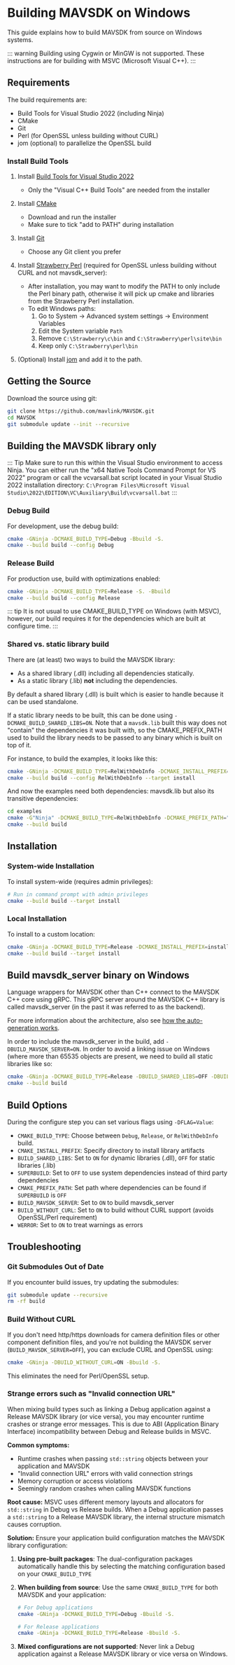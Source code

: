 # Building MAVSDK on Windows

This guide explains how to build MAVSDK from source on Windows systems.

::: warning
Building using Cygwin or MinGW is not supported. These instructions are for building with MSVC (Microsoft Visual C++).
:::

## Requirements

The build requirements are:
- Build Tools for Visual Studio 2022 (including Ninja)
- CMake
- Git
- Perl (for OpenSSL unless building without CURL)
- jom (optional) to parallelize the OpenSSL build

### Install Build Tools

1. Install [Build Tools for Visual Studio 2022](https://www.visualstudio.com/downloads/)
   - Only the "Visual C++ Build Tools" are needed from the installer

2. Install [CMake](https://cmake.org/download/)
   - Download and run the installer
   - Make sure to tick "add to PATH" during installation

3. Install [Git](https://git-scm.com/download/win)
   - Choose any Git client you prefer

4. Install [Strawberry Perl](https://strawberryperl.com/) (required for OpenSSL unless building without CURL and not mavsdk_server):
   - After installation, you may want to modify the PATH to only include the Perl binary path, otherwise it will pick up cmake and libraries from the Strawberry Perl installation.
   - To edit Windows paths:
     1. Go to System -> Advanced system settings -> Environment Variables
     2. Edit the System variable `Path`
     3. Remove `C:\Strawberry\c\bin` and `C:\Strawberry\perl\site\bin`
     4. Keep only `C:\Strawberry\perl\bin`

5. (Optional) Install [jom](https://download.qt.io/official_releases/jom/) and add it to the path.

## Getting the Source

Download the source using git:
```bash
git clone https://github.com/mavlink/MAVSDK.git
cd MAVSDK
git submodule update --init --recursive
```

## Building the MAVSDK library only
::: Tip
Make sure to run this within the Visual Studio environment to access Ninja. You can either run the "x64 Native Tools Command Prompt for VS 2022" program or call the vcvarsall.bat script located in your Visual Studio 2022 installation directory:
`C:\Program Files\Microsoft Visual Studio\2022\EDITION\VC\Auxiliary\Build\vcvarsall.bat`
:::
### Debug Build

For development, use the debug build:
```bash
cmake -GNinja -DCMAKE_BUILD_TYPE=Debug -Bbuild -S.
cmake --build build --config Debug
```

### Release Build

For production use, build with optimizations enabled:

```bash
cmake -GNinja -DCMAKE_BUILD_TYPE=Release -S. -Bbuild
cmake --build build --config Release
```

::: tip
It is not usual to use CMAKE_BUILD_TYPE on Windows (with MSVC), however, our build requires it for the dependencies which are built at configure time.
:::

### Shared vs. static library build

There are (at least) two ways to build the MAVSDK library:
- As a shared library (.dll) including all dependencies statically.
- As a static library (.lib) **not** including the dependencies.

By default a shared library (.dll) is built which is easier to handle because it can be used standalone.

If a static library needs to be built, this can be done using `-DCMAKE_BUILD_SHARED_LIBS=ON`.
Note that a `mavsdk.lib` built this way does not "contain" the dependencies it was built with, so the CMAKE_PREFIX_PATH used to build the library needs to be passed to any binary which is built on top of it.

For instance, to build the examples, it looks like this:

```bash
cmake -GNinja -DCMAKE_BUILD_TYPE=RelWithDebInfo -DCMAKE_INSTALL_PREFIX=install -DBUILD_MAVSDK_SERVER=ON -DBUILD_SHARED_LIBS=OFF -DWERROR=ON -Bbuild -S.
cmake --build build --config RelWithDebInfo --target install
```

And now the examples need both dependencies: mavsdk.lib but also its transitive dependencies:

```bash
cd examples
cmake -G"Ninja" -DCMAKE_BUILD_TYPE=RelWithDebInfo -DCMAKE_PREFIX_PATH="../install;../build/third_party/install" -DCMAKE_INSTALL_PREFIX=install -Bbuild -S.
cmake --build build
```

## Installation

### System-wide Installation

To install system-wide (requires admin privileges):
```bash
# Run in command prompt with admin privileges
cmake --build build --target install
```

### Local Installation

To install to a custom location:
```bash
cmake -GNinja -DCMAKE_BUILD_TYPE=Release -DCMAKE_INSTALL_PREFIX=install -Bbuild -S.
cmake --build build --target install
```

## Build mavsdk_server binary on Windows

Language wrappers for MAVSDK other than C++ connect to the MAVSDK C++ core using gRPC. This gRPC server around the MAVSDK C++ library is called mavsdk_server (in the past it was referred to as the backend).

For more information about the architecture, also see [how the auto-generation works](../contributing/autogen.md).

In order to include the mavsdk_server in the build, add `-DBUILD_MAVSDK_SERVER=ON`. In order to avoid a linking issue on Windows (where more than 65535 objects are present, we need to build all static libraries like so:

```bash
cmake -GNinja -DCMAKE_BUILD_TYPE=Release -DBUILD_SHARED_LIBS=OFF -DBUILD_MAVSDK_SERVER=ON -Bbuild -S.
cmake --build build
```

## Build Options

During the configure step you can set various flags using `-DFLAG=Value`:

- `CMAKE_BUILD_TYPE`: Choose between `Debug`, `Release`, or `RelWithDebInfo` build.
- `CMAKE_INSTALL_PREFIX`: Specify directory to install library artifacts
- `BUILD_SHARED_LIBS`: Set to `ON` for dynamic libraries (.dll), `OFF` for static libraries (.lib)
- `SUPERBUILD`: Set to `OFF` to use system dependencies instead of third party dependencies
- `CMAKE_PREFIX_PATH`: Set path where dependencies can be found if `SUPERBUILD` is `OFF`
- `BUILD_MAVSDK_SERVER`: Set to `ON` to build mavsdk_server
- `BUILD_WITHOUT_CURL`: Set to `ON` to build without CURL support (avoids OpenSSL/Perl requirement)
- `WERROR`: Set to `ON` to treat warnings as errors

## Troubleshooting

### Git Submodules Out of Date

If you encounter build issues, try updating the submodules:
```bash
git submodule update --recursive
rm -rf build
```

### Build Without CURL

If you don't need http/https downloads for camera definition files or other component definition files, and you're not building the MAVSDK server (`BUILD_MAVSDK_SERVER=OFF`), you can exclude CURL and OpenSSL using:
```bash
cmake -GNinja -DBUILD_WITHOUT_CURL=ON -Bbuild -S.
```

This eliminates the need for Perl/OpenSSL setup.

### Strange errors such as "Invalid connection URL"

When mixing build types such as linking a Debug application against a Release MAVSDK library (or vice versa), you may encounter runtime crashes or strange error messages. This is due to ABI (Application Binary Interface) incompatibility between Debug and Release builds in MSVC.

**Common symptoms:**
- Runtime crashes when passing `std::string` objects between your application and MAVSDK
- "Invalid connection URL" errors with valid connection strings
- Memory corruption or access violations
- Seemingly random crashes when calling MAVSDK functions

**Root cause:**
MSVC uses different memory layouts and allocators for `std::string` in Debug vs Release builds. When a Debug application passes a `std::string` to a Release MAVSDK library, the internal structure mismatch causes corruption.

**Solution:**
Ensure your application build configuration matches the MAVSDK library configuration:

1. **Using pre-built packages**: The dual-configuration packages automatically handle this by selecting the matching configuration based on your `CMAKE_BUILD_TYPE`

2. **When building from source**: Use the same `CMAKE_BUILD_TYPE` for both MAVSDK and your application:
   ```bash
   # For Debug applications
   cmake -GNinja -DCMAKE_BUILD_TYPE=Debug -Bbuild -S.

   # For Release applications
   cmake -GNinja -DCMAKE_BUILD_TYPE=Release -Bbuild -S.
   ```

3. **Mixed configurations are not supported**: Never link a Debug application against a Release MAVSDK library or vice versa on Windows.
